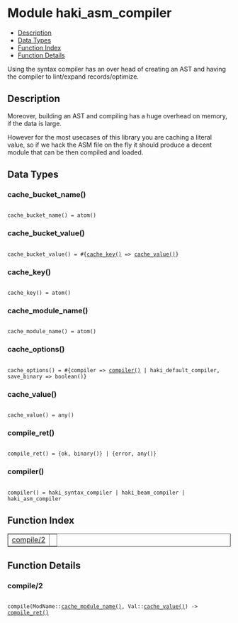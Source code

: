 

# Module haki_asm_compiler #
* [Description](#description)
* [Data Types](#types)
* [Function Index](#index)
* [Function Details](#functions)

Using the syntax compiler has an over head of creating an AST
and having the compiler to lint/expand records/optimize.

<a name="description"></a>

## Description ##

Moreover, building an AST and compiling has a huge overhead on
memory, if the data is large.

However for the most usecases of this library you are caching
a literal value, so if we hack the ASM file on the fly it should
produce a decent module that can be then compiled and loaded.
<a name="types"></a>

## Data Types ##




### <a name="type-cache_bucket_name">cache_bucket_name()</a> ###


<pre><code>
cache_bucket_name() = atom()
</code></pre>




### <a name="type-cache_bucket_value">cache_bucket_value()</a> ###


<pre><code>
cache_bucket_value() = #{<a href="#type-cache_key">cache_key()</a> =&gt; <a href="#type-cache_value">cache_value()</a>}
</code></pre>




### <a name="type-cache_key">cache_key()</a> ###


<pre><code>
cache_key() = atom()
</code></pre>




### <a name="type-cache_module_name">cache_module_name()</a> ###


<pre><code>
cache_module_name() = atom()
</code></pre>




### <a name="type-cache_options">cache_options()</a> ###


<pre><code>
cache_options() = #{compiler =&gt; <a href="#type-compiler">compiler()</a> | haki_default_compiler, save_binary =&gt; boolean()}
</code></pre>




### <a name="type-cache_value">cache_value()</a> ###


<pre><code>
cache_value() = any()
</code></pre>




### <a name="type-compile_ret">compile_ret()</a> ###


<pre><code>
compile_ret() = {ok, binary()} | {error, any()}
</code></pre>




### <a name="type-compiler">compiler()</a> ###


<pre><code>
compiler() = haki_syntax_compiler | haki_beam_compiler | haki_asm_compiler
</code></pre>

<a name="index"></a>

## Function Index ##


<table width="100%" border="1" cellspacing="0" cellpadding="2" summary="function index"><tr><td valign="top"><a href="#compile-2">compile/2</a></td><td></td></tr></table>


<a name="functions"></a>

## Function Details ##

<a name="compile-2"></a>

### compile/2 ###

<pre><code>
compile(ModName::<a href="#type-cache_module_name">cache_module_name()</a>, Val::<a href="#type-cache_value">cache_value()</a>) -&gt; <a href="#type-compile_ret">compile_ret()</a>
</code></pre>
<br />

